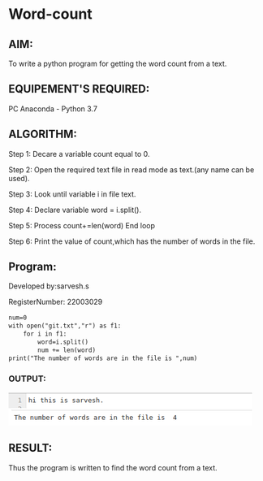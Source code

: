 # Word-count
## AIM:
To write a python program for getting the word count from a text.
## EQUIPEMENT'S REQUIRED: 
PC
Anaconda - Python 3.7
## ALGORITHM:
Step 1: Decare a variable count equal to 0.

Step 2: Open the required text file in read mode as text.(any name can be used).

Step 3: Look until variable i in file text.

Step 4: Declare variable word = i.split().

Step 5: Process count+=len(word) End loop

Step 6: Print the value of count,which has the number of words in the file.

## Program:

Developed by:sarvesh.s

RegisterNumber: 22003029

```
num=0
with open("git.txt","r") as f1:
    for i in f1:
        word=i.split()
        num += len(word)
print("The number of words are in the file is ",num)
```
### OUTPUT:
![output](./t2.png)
![output](./t1.png)


## RESULT:
Thus the program is written to find the word count from a text.
